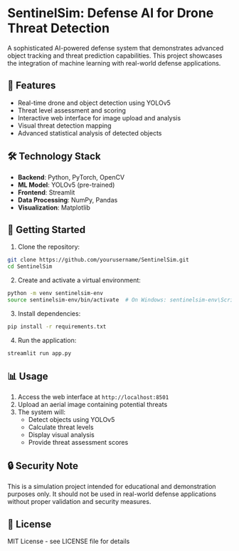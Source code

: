 # SentinelSim: Defense AI for Drone Threat Detection

A sophisticated AI-powered defense system that demonstrates advanced object tracking and threat prediction capabilities. This project showcases the integration of machine learning with real-world defense applications.

## 🎯 Features

- Real-time drone and object detection using YOLOv5
- Threat level assessment and scoring
- Interactive web interface for image upload and analysis
- Visual threat detection mapping
- Advanced statistical analysis of detected objects

## 🛠️ Technology Stack

- **Backend**: Python, PyTorch, OpenCV
- **ML Model**: YOLOv5 (pre-trained)
- **Frontend**: Streamlit
- **Data Processing**: NumPy, Pandas
- **Visualization**: Matplotlib

## 🚀 Getting Started

1. Clone the repository:
```bash
git clone https://github.com/yourusername/SentinelSim.git
cd SentinelSim
```

2. Create and activate a virtual environment:
```bash
python -m venv sentinelsim-env
source sentinelsim-env/bin/activate  # On Windows: sentinelsim-env\Scripts\activate
```

3. Install dependencies:
```bash
pip install -r requirements.txt
```

4. Run the application:
```bash
streamlit run app.py
```

## 📊 Usage

1. Access the web interface at `http://localhost:8501`
2. Upload an aerial image containing potential threats
3. The system will:
   - Detect objects using YOLOv5
   - Calculate threat levels
   - Display visual analysis
   - Provide threat assessment scores

## 🔒 Security Note

This is a simulation project intended for educational and demonstration purposes only. It should not be used in real-world defense applications without proper validation and security measures.

## 📝 License

MIT License - see LICENSE file for details 